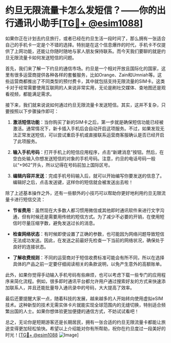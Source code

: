 # 约旦无限流量卡怎么发短信？——你的出行通讯小助手[[TG💪+ @esim1088](https://t.me/s/esim1088)]

如果你正在计划去约旦旅行，或者已经在约旦生活一段时间了，那么拥有一张适合自己的手机卡一定是个不错的选择。特别是在这个信息爆炸的时代，手机卡不仅提供了上网功能，还能让你随时随地与家人朋友保持联系。而今天我们要聊的就是约旦无限流量卡如何发送短信的问题。

首先，我们来了解一下约旦的通信市场。约旦是一个相对开放且国际化的国家，这里有很多运营商提供各种各样的套餐服务，比如Orange、Zain和Umniah等。这些运营商都推出了不同类型的预付费卡，其中就包括支持无限流量的SIM卡。这类卡对于经常需要使用互联网的人来说非常实用，无论是刷社交媒体、查地图还是观看视频，都能满足需求。

接下来，我们就来说说如何通过约旦无限流量卡发送短信。其实，这并不复杂，只要按照以下步骤操作即可：

1. **激活短信功能**：当你购买了新的SIM卡之后，第一步就是确保短信功能已经被激活。通常情况下，新卡插入手机后会自动开启这项服务。不过，如果发现无法正常发送短信，可以尝试重启手机或直接联系运营商客服确认是否已经开启了此项服务。

2. **输入手机号码**：打开手机上的短信应用程序，点击“新建消息”按钮。然后，在空白处输入你想发送短信的对象的手机号码。注意，约旦的电话号码一般以“+962”开头，所以记得在号码前加上国际区号。

3. **编辑内容并发送**：完成手机号码输入后，就可以开始编写你要发送的信息了。编辑好之后，点击发送键，这样你的短信就会被发送出去啦！

除了上述基本操作之外，还有一些额外的小技巧可以帮助你更好地利用约旦无限流量卡进行短信交流：

- **节省费用**：虽然现在大多数人都习惯用微信或其他即时通讯软件来进行文字沟通，但有时候还是需要用传统的短信方式。为了减少不必要的开销，在使用短信时尽量压缩字数，避免发送过长的消息。
  
- **检查网络状态**：有时候即使设置了正确的参数，也可能因为网络问题导致短信无法成功发送。因此，在发送之前最好先检查一下当前的网络状况，确保处于良好的连接状态。

- **了解收费规则**：不同的运营商对于短信收费标准可能会有所不同，所以在选择具体的产品之前一定要仔细阅读相关的条款说明，以免产生意外的高额账单。

此外，如果你觉得手动输入手机号码有些麻烦，也可以考虑下载一些专门的应用程序来简化流程。例如，很多即时通讯平台都允许用户通过搜索好友的方式来快速添加联系人，并且还能批量导入通讯录中的号码，大大提高了效率。

最后还要提醒大家一点，随着科技的发展，越来越多的人开始转向使用虚拟eSIM技术。这种新型的技术无需实体卡片就能实现全球范围内的无缝切换，特别适合频繁出国的人士。如果你想体验更加便捷的通信方式，不妨试试看吧！

总之，无论你是短期游客还是长期居民，拥有一张合适的约旦无限流量卡都能让旅途变得更加轻松愉快。希望以上介绍能对你有所帮助，祝你在约旦度过一段美好的时光！[[TG💪+ @esim1088](https://t.me/s/esim1088) ![Image](https://i.postimg.cc/4NQfJmqS/Snipaste-2025-05-13-00-14-12.png)]